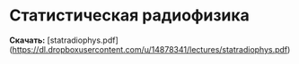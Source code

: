 # Статистическая радиофизика
__Скачать:__ [statradiophys.pdf] (https://dl.dropboxusercontent.com/u/14878341/lectures/statradiophys.pdf)
